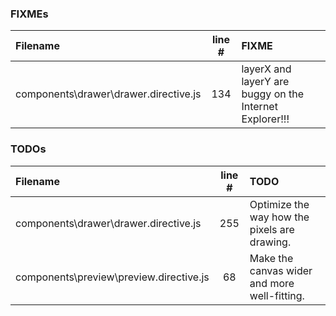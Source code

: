### FIXMEs
| Filename | line # | FIXME
|:------|:------:|:------
| components\drawer\drawer.directive.js | 134 | layerX and layerY are buggy on the Internet Explorer!!!

### TODOs
| Filename | line # | TODO
|:------|:------:|:------
| components\drawer\drawer.directive.js | 255 | Optimize the way how the pixels are drawing.
| components\preview\preview.directive.js | 68 | Make the canvas wider and more well-fitting.
